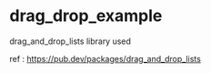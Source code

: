 # drag_drop_example

drag_and_drop_lists library used

ref : https://pub.dev/packages/drag_and_drop_lists

